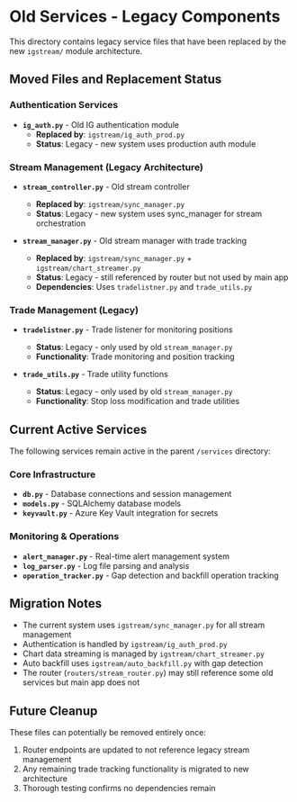 # Old Services - Legacy Components

This directory contains legacy service files that have been replaced by the new `igstream/` module architecture.

## Moved Files and Replacement Status

### Authentication Services
- **`ig_auth.py`** - Old IG authentication module
  - **Replaced by**: `igstream/ig_auth_prod.py`
  - **Status**: Legacy - new system uses production auth module

### Stream Management (Legacy Architecture)
- **`stream_controller.py`** - Old stream controller
  - **Replaced by**: `igstream/sync_manager.py` 
  - **Status**: Legacy - new system uses sync_manager for stream orchestration

- **`stream_manager.py`** - Old stream manager with trade tracking
  - **Replaced by**: `igstream/sync_manager.py` + `igstream/chart_streamer.py`
  - **Status**: Legacy - still referenced by router but not used by main app
  - **Dependencies**: Uses `tradelistner.py` and `trade_utils.py`

### Trade Management (Legacy)
- **`tradelistner.py`** - Trade listener for monitoring positions
  - **Status**: Legacy - only used by old `stream_manager.py`
  - **Functionality**: Trade monitoring and position tracking

- **`trade_utils.py`** - Trade utility functions
  - **Status**: Legacy - only used by old `stream_manager.py` 
  - **Functionality**: Stop loss modification and trade utilities

## Current Active Services

The following services remain active in the parent `/services` directory:

### Core Infrastructure
- **`db.py`** - Database connections and session management
- **`models.py`** - SQLAlchemy database models 
- **`keyvault.py`** - Azure Key Vault integration for secrets

### Monitoring & Operations
- **`alert_manager.py`** - Real-time alert management system
- **`log_parser.py`** - Log file parsing and analysis
- **`operation_tracker.py`** - Gap detection and backfill operation tracking

## Migration Notes

- The current system uses `igstream/sync_manager.py` for all stream management
- Authentication is handled by `igstream/ig_auth_prod.py`  
- Chart data streaming is managed by `igstream/chart_streamer.py`
- Auto backfill uses `igstream/auto_backfill.py` with gap detection
- The router (`routers/stream_router.py`) may still reference some old services but main app does not

## Future Cleanup

These files can potentially be removed entirely once:
1. Router endpoints are updated to not reference legacy stream management
2. Any remaining trade tracking functionality is migrated to new architecture
3. Thorough testing confirms no dependencies remain